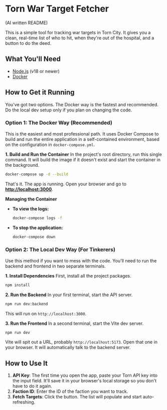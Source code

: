 # Torn War Target Fetcher

(AI written README)

This is a simple  tool for tracking war targets in Torn City. It gives you a clean, real-time list of who to hit, when they're out of the hospital, and a button to do the deed.

## What You'll Need

-   [Node.js](https://nodejs.org/) (v18 or newer)
-   [Docker](https://www.docker.com/products/docker-desktop/)

## How to Get it Running

You've got two options. The Docker way is the fastest and recommended. Do the local dev setup only if you plan on changing the code.

### Option 1: The Docker Way (Recommended)

This is the easiest and most professional path. It uses Docker Compose to build and run the entire application in a self-contained environment, based on the configuration in `docker-compose.yml`.

**1. Build and Run the Container**
In the project's root directory, run this single command. It will build the image if it doesn't exist and start the container in the background.

```bash
docker-compose up -d --build
```

That's it. The app is running. Open your browser and go to **[http://localhost:3000](http://localhost:3000)**.

**Managing the Container**

-   **To view the logs:**
    ```bash
    docker-compose logs -f
    ```

-   **To stop the application:**
    ```bash
    docker-compose down
    ```

### Option 2: The Local Dev Way (For Tinkerers)

Use this method if you want to mess with the code. You'll need to run the backend and frontend in two separate terminals.

**1. Install Dependencies**
First, install all the project packages.

```bash
npm install
```

**2. Run the Backend**
In your first terminal, start the API server.

```bash
npm run dev:backend
```
This will run on `http://localhost:3000`.

**3. Run the Frontend**
In a second terminal, start the Vite dev server.

```bash
npm run dev
```
Vite will spit out a URL, probably `http://localhost:5173`. Open that one in your browser. It will automatically talk to the backend server.

## How to Use It

1.  **API Key**: The first time you open the app, paste your Torn API key into the input field. It'll save it in your browser's local storage so you don't have to do it again.
2.  **Faction ID**: Enter the ID of the faction you want to track.
3.  **Fetch Targets**: Click the button. The list will populate and start auto-refreshing. 
